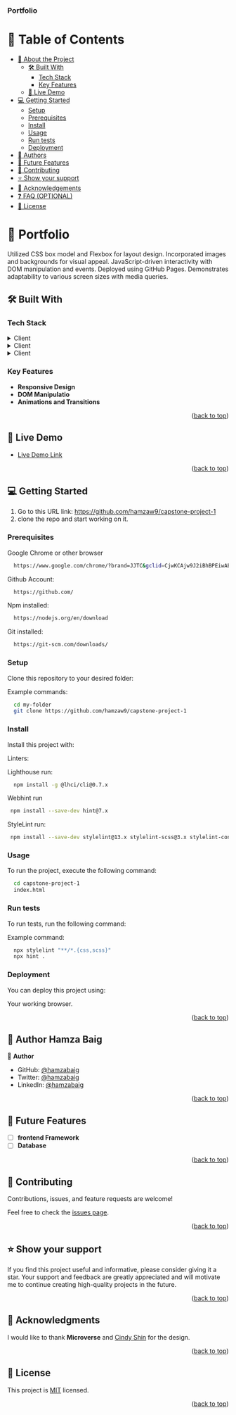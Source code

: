 <h3><b>Portfolio</b></h3>

# 📗 Table of Contents

- [📖 About the Project](#about-project)
  - [🛠 Built With](#built-with)
    - [Tech Stack](#tech-stack)
    - [Key Features](#key-features)
  - [🚀 Live Demo](#live-demo)
- [💻 Getting Started](#getting-started)
  - [Setup](#setup)
  - [Prerequisites](#prerequisites)
  - [Install](#install)
  - [Usage](#usage)
  - [Run tests](#run-tests)
  - [Deployment](#deployment)
- [👥 Authors](#authors)
- [🔭 Future Features](#future-features)
- [🤝 Contributing](#contributing)
- [⭐️ Show your support](#support)
- [🙏 Acknowledgements](#acknowledgements)
- [❓ FAQ (OPTIONAL)](#faq)
- [📝 License](#license)

# 📖 Portfolio <a name="about-project"></a>

Utilized CSS box model and Flexbox for layout design. Incorporated images and backgrounds for visual appeal. JavaScript-driven interactivity with DOM manipulation and events. Deployed using GitHub Pages. Demonstrates adaptability to various screen sizes with media queries.

## 🛠 Built With <a name="built-with"></a>

### Tech Stack <a name="tech-stack"></a>

<details>
  <summary>Client</summary>
  <ul>
    <li><a href="#">html5</a></li>
  </ul>
</details>

<details>
  <summary>Client</summary>
  <ul>
    <li><a href="#">CSS3</a></li>
  </ul>
</details>

<details>
  <summary>Client</summary>
  <ul>
    <li><a href="#">Javascript</a></li>
  </ul>
</details>

### Key Features <a name="key-features"></a>

- **Responsive Design**
- **DOM Manipulatio**
- **Animations and Transitions**

<p align="right">(<a href="#readme-top">back to top</a>)</p>

## 🚀 Live Demo <a name="live-demo"></a>
 
- [Live Demo Link](https://hamzaw9.github.io/capstone-project-1/)

<p align="right">(<a href="#readme-top">back to top</a>)</p>

## 💻 Getting Started <a name="getting-started"></a>

1. Go to this URL link: https://github.com/hamzaw9/capstone-project-1
2. clone the repo and start working on it.

### Prerequisites

Google Chrome or other browser

```sh
  https://www.google.com/chrome/?brand=JJTC&gclid=CjwKCAjw9J2iBhBPEiwAErwpeSDcMFWiIQWj2u5GY6owZ7OaOHw7dYYCHW7uTR4kvYosNJYd4wt4VxoCiywQAvD_BwE&gclsrc=aw.ds
```

Github Account:

```sh
  https://github.com/
```

Npm installed:

```sh
  https://nodejs.org/en/download
```

Git installed:

```sh
  https://git-scm.com/downloads/
```

### Setup

Clone this repository to your desired folder:

Example commands:

```sh
  cd my-folder
  git clone https://github.com/hamzaw9/capstone-project-1
```

### Install

Install this project with:

Linters:

Lighthouse run:

```sh
  npm install -g @lhci/cli@0.7.x
```

Webhint run

```sh
 npm install --save-dev hint@7.x
```

StyleLint run:

```sh
 npm install --save-dev stylelint@13.x stylelint-scss@3.x stylelint-config-standard@21.x stylelint-csstree-validator@1.x
```

### Usage

To run the project, execute the following command:

```sh
  cd capstone-project-1
  index.html
```

### Run tests

To run tests, run the following command:

Example command:

```sh
  npx stylelint "**/*.{css,scss}"
  npx hint .
```

### Deployment

You can deploy this project using:

Your working browser.

<p align="right">(<a href="#readme-top">back to top</a>)</p>

## 👥 Author <a name="authors">Hamza Baig</a>

👤 **Author**

- GitHub: [@hamzabaig](https://github.com/hamzaw9)
- Twitter: [@hamzabaig](https://twitter.com/hamzabaig059)
- LinkedIn: [@hamzabaig](https://www.linkedin.com/in/hamza-baig-852058269/)

<p align="right">(<a href="#readme-top">back to top</a>)</p>

## 🔭 Future Features <a name="future-features"></a>

- [ ] **frontend Framework**
- [ ] **Database**

<p align="right">(<a href="#readme-top">back to top</a>)</p>

## 🤝 Contributing <a name="contributing"></a>

Contributions, issues, and feature requests are welcome!

Feel free to check the [issues page](https://github.com/hamzaw9/capstone-project-1/issues).

<p align="right">(<a href="#readme-top">back to top</a>)</p>

## ⭐️ Show your support <a name="support"></a>

If you find this project useful and informative, please consider giving it a star. Your support and feedback are greatly appreciated and will motivate me to continue creating high-quality projects in the future.

<p align="right">(<a href="#readme-top">back to top</a>)</p>

## 🙏 Acknowledgments <a name="acknowledgements"></a>

I would like to thank **Microverse** and [Cindy Shin](https://www.behance.net/adagio07) for the design.

<p align="right">(<a href="#readme-top">back to top</a>)</p>

## 📝 License <a name="license"></a>

This project is [MIT](./LICENSE) licensed.

<p align="right">(<a href="#readme-top">back to top</a>)</p>
